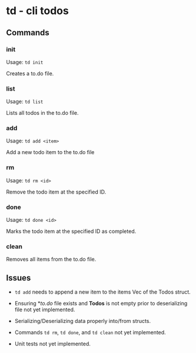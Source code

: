 # td - cli todos

## Commands

### init

Usage: `td init`

Creates a to.do file.

### list

Usage: `td list`

Lists all todos in the to.do file.

### add

Usage: `td add <item>`

Add a new todo item to the to.do file

### rm

Usage: `td rm <id>`

Remove the todo item at the specified ID.

### done

Usage: `td done <id>`

Marks the todo item at the specified ID as completed.

### clean

Removes all items from the to.do file.

## Issues

- `td add` needs to append a new item to the items Vec<Todo> of the Todos struct.

- Ensuring **to.do* file exists and **Todos** is not empty prior to deserializing file not yet implemented.

- Serializing/Deserializing data properly into/from structs.

- Commands `td rm`, `td done`, and `td clean` not yet implemented.

- Unit tests not yet implemented.
